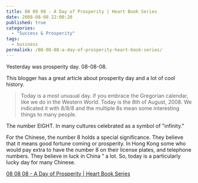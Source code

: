 ```yaml
---
title: 08 08 08 - A Day of Prosperity | Heart Book Series
date: 2008-08-08 22:00:20
published: true
categories:
  - "Success & Prosperity"
tags:
  - business
permalink: /08-08-08-a-day-of-prosperity-heart-book-series/
---
```

Yesterday was prosperity day. 08-08-08.

This blogger has a great article about prosperity day and a lot of cool history.

>Today is a most unusual day. if you embrace the Gregorian calendar, like we do in the Western World.  Today is the 8th of August, 2008.  We indicated it with 8/8/8 and the multiple 8s mean some interesting things to many people.

The number EIGHT. In many cultures celebrated as a symbol of  "infinity."

For the Chinese, the number 8 holds a special significance.  They believe that it means good fortune coming or prosperity.  In Hong Kong some who would pay extra to have the number 8 on their license plates, and telephone numbers.  They believe in luck in China  ” a lot.  So, today is a particularly lucky day for many Chinese.

[08 08 08 - A Day of Prosperity | Heart Book Series](http://heartbookseries.com/stories/08-08-08-a-day-of-prosperity/)
